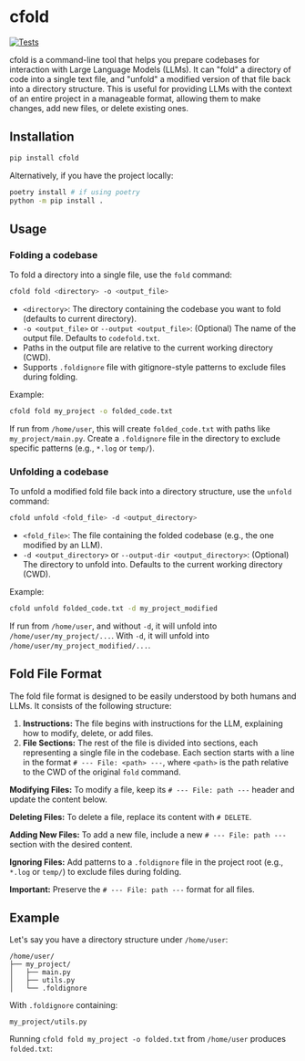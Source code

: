 # cfold

[![Tests](https://github.com/wr1/cfold/actions/workflows/python-app.yml/badge.svg)](https://github.com/wr1/cfold/actions/workflows/python-app.yml) 
<!-- [![Coverage](https://codecov.io/gh/<your-username>/cfold/branch/master/graph/badge.svg)](https://codecov.io/gh/<your-username>/cfold) -->

cfold is a command-line tool that helps you prepare codebases for interaction with Large Language Models (LLMs). It can "fold" a directory of code into a single text file, and "unfold" a modified version of that file back into a directory structure. This is useful for providing LLMs with the context of an entire project in a manageable format, allowing them to make changes, add new files, or delete existing ones.

## Installation

```bash
pip install cfold
```

Alternatively, if you have the project locally:

```bash
poetry install # if using poetry
python -m pip install .
```

## Usage

### Folding a codebase

To fold a directory into a single file, use the `fold` command:

```bash
cfold fold <directory> -o <output_file>
```

*   `<directory>`: The directory containing the codebase you want to fold (defaults to current directory).
*   `-o <output_file>` or `--output <output_file>`: (Optional) The name of the output file. Defaults to `codefold.txt`.
*   Paths in the output file are relative to the current working directory (CWD).
*   Supports `.foldignore` file with gitignore-style patterns to exclude files during folding.

Example:

```bash
cfold fold my_project -o folded_code.txt
```

If run from `/home/user`, this will create `folded_code.txt` with paths like `my_project/main.py`. Create a `.foldignore` file in the directory to exclude specific patterns (e.g., `*.log` or `temp/`).

### Unfolding a codebase

To unfold a modified fold file back into a directory structure, use the `unfold` command:

```bash
cfold unfold <fold_file> -d <output_directory>
```

*   `<fold_file>`: The file containing the folded codebase (e.g., the one modified by an LLM).
*   `-d <output_directory>` or `--output-dir <output_directory>`: (Optional) The directory to unfold into. Defaults to the current working directory (CWD).

Example:

```bash
cfold unfold folded_code.txt -d my_project_modified
```

If run from `/home/user`, and without `-d`, it will unfold into `/home/user/my_project/...`. With `-d`, it will unfold into `/home/user/my_project_modified/...`.

## Fold File Format

The fold file format is designed to be easily understood by both humans and LLMs. It consists of the following structure:

1.  **Instructions:** The file begins with instructions for the LLM, explaining how to modify, delete, or add files.
2.  **File Sections:** The rest of the file is divided into sections, each representing a single file in the codebase. Each section starts with a line in the format `# --- File: <path> ---`, where `<path>` is the path relative to the CWD of the original `fold` command.

**Modifying Files:** To modify a file, keep its `# --- File: path ---` header and update the content below.

**Deleting Files:** To delete a file, replace its content with `# DELETE`.

**Adding New Files:** To add a new file, include a new `# --- File: path ---` section with the desired content.

**Ignoring Files:** Add patterns to a `.foldignore` file in the project root (e.g., `*.log` or `temp/`) to exclude files during folding.

**Important:** Preserve the `# --- File: path ---` format for all files.

## Example

Let's say you have a directory structure under `/home/user`:
```
/home/user/
├── my_project/
│   ├── main.py
│   ├── utils.py
│   └── .foldignore
```

With `.foldignore` containing:
```
my_project/utils.py
```

Running `cfold fold my_project -o folded.txt` from `/home/user` produces `folded.txt`:
```
